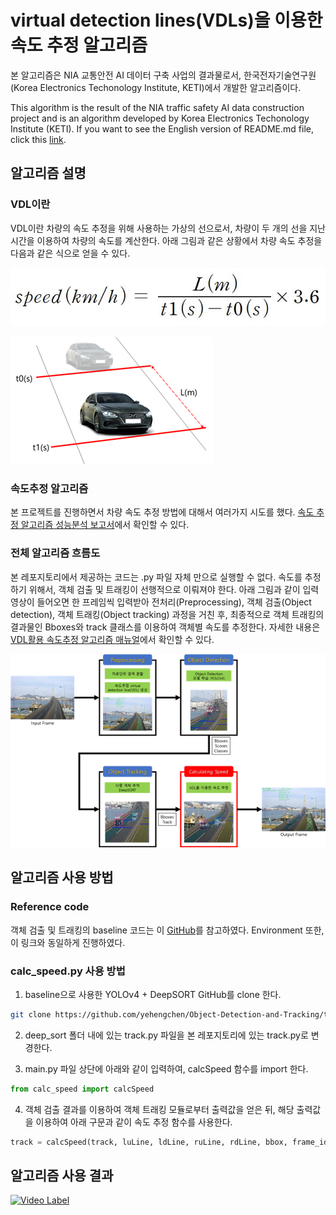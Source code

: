 # virtual detection lines(VDLs)을 이용한 속도 추정 알고리즘

본 알고리즘은 NIA 교통안전 AI 데이터 구축 사업의 결과물로서, 한국전자기술연구원(Korea Electronics Techonology Institute, KETI)에서 개발한 알고리즘이다.

This algorithm is the result of the NIA traffic safety AI data construction project and is an algorithm developed by Korea Electronics Techonology Institute (KETI).
If you want to see the English version of README.md file, click this [link][english].

[english]: https://github.com/swhan0329/VDL_speed_estimation/blob/master/README(ENG).md

## 알고리즘 설명

### VDL이란

VDL이란 차량의 속도 추정을 위해 사용하는 가상의 선으로서, 차량이 두 개의 선을 지난 시간을 이용하여 차량의 속도를 계산한다. 아래 그림과 같은 상황에서 차량 속도 추정을 다음과 같은 식으로 얻을 수 있다.

![속도 계산 식](images/math.JPG)

![VDL 속도 추정 설명](images/VDL_explaination.png)

### 속도추정 알고리즘

본 프로젝트를 진행하면서 차량 속도 추정 방법에 대해서 여러가지 시도를 했다. [속도 추정 알고리즘 성능분석 보고서](https://github.com/swhan0329/VDL_speed_estimation/blob/master/%EC%86%8D%EB%8F%84%20%EC%B6%94%EC%A0%95%20%EC%95%8C%EA%B3%A0%EB%A6%AC%EC%A6%98-v1.0.pdf)에서 확인할 수 있다.

### 전체 알고리즘 흐름도

본 레포지토리에서 제공하는 코드는 .py 파일 자체 만으로 실행할 수 없다. 속도를 추정하기 위해서, 객체 검출 및 트래킹이 선행적으로 이뤄져야 한다. 아래 그림과 같이 입력 영상이 들어오면 한 프레임씩 입력받아 전처리(Preprocessing), 객체 검출(Object detection), 객체 트래킹(Object tracking) 
과정을 거친 후, 최종적으로 객체 트래킹의 결과물인 Bboxes와 track 클래스를 이용하여 객체별 속도를 추정한다. 자세한 내용은 [VDL활용 속도추정 알고리즘 매뉴얼](https://github.com/swhan0329/VDL_speed_estimation/blob/master/VDL%ED%99%9C%EC%9A%A9%20%EC%86%8D%EB%8F%84%EC%B6%94%EC%A0%95%20%EC%95%8C%EA%B3%A0%EB%A6%AC%EC%A6%98%20%EB%A7%A4%EB%89%B4%EC%96%BC-v1.1.pdf)에서 확인할 수 있다.

![속도 추정 알고리즘 전체 모델 사진](images/whole_flow_chart.png)

## 알고리즘 사용 방법

### Reference code
객체 검출 및 트래킹의 baseline 코드는 이 [GitHub][link]를 참고하였다. Environment 또한, 이 링크와 동일하게 진행하였다.

[link]: https://github.com/yehengchen/Object-Detection-and-Tracking/tree/master/OneStage/yolo/deep_sort_yolov4

### calc_speed.py 사용 방법

1. baseline으로 사용한 YOLOv4 + DeepSORT GitHub를 clone 한다.

```bash
git clone https://github.com/yehengchen/Object-Detection-and-Tracking/tree/master/OneStage/yolo/deep_sort_yolov4
```

2. deep_sort 폴더 내에 있는 track.py 파일을 본 레포지토리에 있는 track.py로 변경한다.

3. main.py 파일 상단에 아래와 같이 입력하여, calcSpeed 함수를 import 한다.

```python
from calc_speed import calcSpeed
```

4. 객체 검출 결과를 이용하여 객체 트래킹 모듈로부터 출력값을 얻은 뒤, 해당 출력값을 이용하여 아래 구문과 같이 속도 추정 함수를 사용한다.

```python
track = calcSpeed(track, luLine, ldLine, ruLine, rdLine, bbox, frame_idx)
```

## 알고리즘 사용 결과

[![Video Label](http://img.youtube.com/vi/URZX3wHVAZc/0.jpg)](https://youtu.be/URZX3wHVAZc?t=0s)
